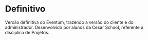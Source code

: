 # Definitivo
Versão definitiva do Eventum, trazendo a versão do cliente e do administrador.
Desenvolvido por alunos da Cesar School, referente a disciplina de Projetos.

